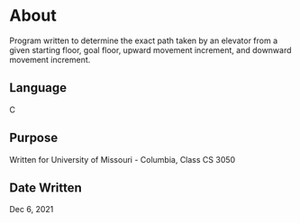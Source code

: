 # About

Program written to determine the exact path taken by an elevator from a given starting floor, goal floor, upward movement increment, and downward movement increment. 

## Language

C

## Purpose

Written for University of Missouri - Columbia, Class CS 3050 

## Date Written

Dec 6, 2021
